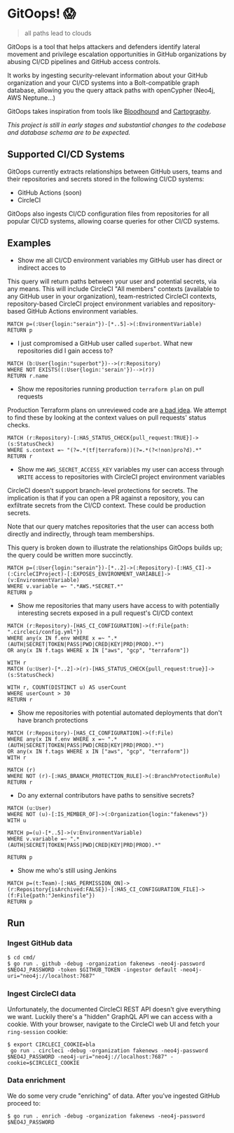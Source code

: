 # GitOops! 😱

> all paths lead to clouds

GitOops is a tool that helps attackers and defenders identify lateral movement and privilege escalation opportunities in GitHub organizations by abusing CI/CD pipelines and GitHub access controls.

It works by ingesting security-relevant information about your GitHub organization and your CI/CD systems into a Bolt-compatible graph database, allowing you the query attack paths with openCypher (Neo4j, AWS Neptune...)

GitOops takes inspiration from tools like [Bloodhound](https://github.com/BloodHoundAD/BloodHound) and [Cartography](https://github.com/lyft/cartography).

_This project is still in early stages and substantial changes to the codebase and database schema are to be expected._

## Supported CI/CD Systems

GitOops currently extracts relationships between GitHub users, teams and their repositories and secrets stored in the following CI/CD systems:

- GitHub Actions (soon)
- CircleCI

GitOops also ingests CI/CD configuration files from repositories for all popular CI/CD systems, allowing coarse queries for other CI/CD systems.

## Examples

- Show me all CI/CD environment variables my GitHub user has direct or indirect acces to

This query will return paths between your user and potential secrets, via any means. This will include CircleCI "All members" contexts (available to any GitHub user in your organization), team-restricted CircleCI contexts, repository-based CircleCI project environment variables and repository-based GitHub Actions environment variables.

```
MATCH p=(:User{login:"serain"})-[*..5]->(:EnvironmentVariable)
RETURN p
```

- I just compromised a GitHub user called `superbot`. What new repositories did I gain access to?

```
MATCH (b:User{login:"superbot"})-->(r:Repository)
WHERE NOT EXISTS((:User{login:'serain'})-->(r))
RETURN r.name
```

- Show me repositories running production `terraform plan` on pull requests

Production Terraform plans on unreviewed code are [a bad idea](https://alex.kaskaso.li/post/terraform-plan-rce). We attempt to find these by looking at the context values on pull requests' status checks.

```
MATCH (r:Repository)-[:HAS_STATUS_CHECK{pull_request:TRUE}]->(s:StatusCheck)
WHERE s.context =~ "(?=.*(tf|terraform))(?=.*(?<!non)pro?d).*"
RETURN r
```

- Show me `AWS_SECRET_ACCESS_KEY` variables my user can access through `WRITE` access to repositories with CircleCI project environment variables

CircleCI doesn't support branch-level protections for secrets. The implication is that if you can open a PR against a repository, you can exfiltrate secrets from the CI/CD context. These could be production secrets.

Note that our query matches repositories that the user can access both directly and indirectly, through team memberships.

This query is broken down to illustrate the relationships GitOops builds up; the query could be written more succinctly.

```
MATCH p=(:User{login:"serain"})-[*..2]->(:Repository)-[:HAS_CI]->(:CircleCIProject)-[:EXPOSES_ENVIRONMENT_VARIABLE]->(v:EnvironmentVariable)
WHERE v.variable =~ ".*AWS.*SECRET.*"
RETURN p
```

- Show me repositories that many users have access to with potentially interesting secrets exposed in a pull request's CI/CD context

```
MATCH (r:Repository)-[HAS_CI_CONFIGURATION]->(f:File{path: ".circleci/config.yml"})
WHERE any(x IN f.env WHERE x =~ ".*(AUTH|SECRET|TOKEN|PASS|PWD|CRED|KEY|PRD|PROD).*")
OR any(x IN f.tags WHERE x IN ["aws", "gcp", "terraform"])

WITH r
MATCH (u:User)-[*..2]->(r)-[HAS_STATUS_CHECK{pull_request:true}]->(s:StatusCheck)

WITH r, COUNT(DISTINCT u) AS userCount
WHERE userCount > 30
RETURN r
```

- Show me repositories with potential automated deployments that don't have branch protections

```
MATCH (r:Repository)-[HAS_CI_CONFIGURATION]->(f:File)
WHERE any(x IN f.env WHERE x =~ ".*(AUTH|SECRET|TOKEN|PASS|PWD|CRED|KEY|PRD|PROD).*")
OR any(x IN f.tags WHERE x IN ["aws", "gcp", "terraform"])
WITH r

MATCH (r)
WHERE NOT (r)-[:HAS_BRANCH_PROTECTION_RULE]->(:BranchProtectionRule)
RETURN r
```

- Do any external contributors have paths to sensitive secrets?

```
MATCH (u:User)
WHERE NOT (u)-[:IS_MEMBER_OF]->(:Organization{login:"fakenews"})
WITH u

MATCH p=(u)-[*..5]->(v:EnvironmentVariable)
WHERE v.variable =~ ".*(AUTH|SECRET|TOKEN|PASS|PWD|CRED|KEY|PRD|PROD).*"

RETURN p
```

- Show me who's still using Jenkins

```
MATCH p=(t:Team)-[:HAS_PERMISSION_ON]->(r:Repository{isArchived:FALSE})-[:HAS_CI_CONFIGURATION_FILE]->(f:File{path:"Jenkinsfile"})
RETURN p
```

## Run

### Ingest GitHub data

```
$ cd cmd/
$ go run . github -debug -organization fakenews -neo4j-password $NEO4J_PASSWORD -token $GITHUB_TOKEN -ingestor default -neo4j-uri="neo4j://localhost:7687"
```

### Ingest CircleCI data

Unfortunately, the documented CircleCI REST API doesn't give everything we want. Luckily there's a "hidden" GraphQL API we can access with a cookie. With your browser, navigate to the CircleCI web UI and fetch your `ring-session` cookie:

```
$ export CIRCLECI_COOKIE=bla
 go run . circleci -debug -organization fakenews -neo4j-password $NEO4J_PASSWORD -neo4j-uri="neo4j://localhost:7687" -cookie=$CIRCLECI_COOKIE
```

### Data enrichment

We do some very crude "enriching" of data. After you've ingested GitHub proceed to:

```
$ go run . enrich -debug -organization fakenews -neo4j-password $NEO4J_PASSWORD
```
